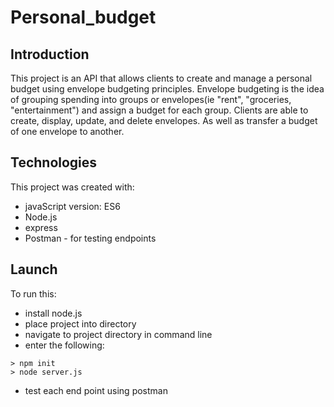# Personal_budget
## Introduction
This project is an API that allows clients to create and manage a personal budget using envelope budgeting principles. 
Envelope budgeting is the idea of grouping spending into groups or envelopes(ie "rent", "groceries, "entertainment") 
and assign a budget for each group. Clients are able to create, display, update, and delete envelopes. As well as transfer 
a budget of one envelope to another. 
## Technologies 
This project was created with:
 + javaScript version: ES6
 + Node.js
 + express
 + Postman - for testing endpoints
## Launch 
 To run this:
  + install node.js
  + place project into directory 
  + navigate to project directory in command line
  + enter the following:
  ```
  > npm init
  > node server.js
  ```
  + test each end point using postman
  
